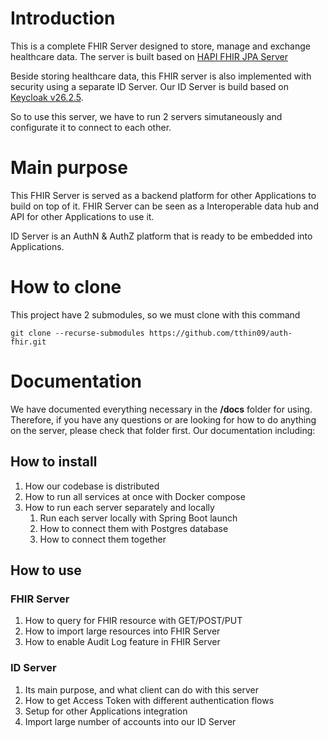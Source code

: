 # Introduction

This is a complete FHIR Server designed to store, manage and exchange healthcare data. The server is built based on [HAPI FHIR JPA Server](https://github.com/hapifhir/hapi-fhir-jpaserver-starter)

Beside storing healthcare data, this FHIR server is also implemented with security using a separate ID Server. Our ID Server is build based on [Keycloak v26.2.5](https://github.com/keycloak/keycloak/releases/tag/26.2.5).

So to use this server, we have to run 2 servers simutaneously and configurate it to connect to each other.

# Main purpose

This FHIR Server is served as a backend platform for other Applications to build on top of it. FHIR Server can be seen as a Interoperable data hub and API for other Applications to use it.

ID Server is an AuthN & AuthZ platform that is ready to be embedded into Applications.

# How to clone

This project have 2 submodules, so we must clone with this command

```
git clone --recurse-submodules https://github.com/tthin09/auth-fhir.git
```

# Documentation

We have documented everything necessary in the **/docs** folder for using. Therefore, if you have any questions or are looking for how to do anything on the server, please check that folder first. Our documentation including:

## How to install
1. How our codebase is distributed
2. How to run all services at once with Docker compose
3. How to run each server separately and locally
    1. Run each server locally with Spring Boot launch
    2. How to connect them with Postgres database
    3. How to connect them together
## How to use
### FHIR Server
1. How to query for FHIR resource with GET/POST/PUT
2. How to import large resources into FHIR Server
3. How to enable Audit Log feature in FHIR Server
### ID Server
1. Its main purpose, and what client can do with this server
2. How to get Access Token with different authentication flows
3. Setup for other Applications integration
4. Import large number of accounts into our ID Server